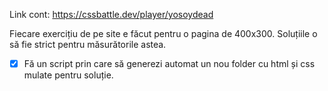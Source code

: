 Link cont: https://cssbattle.dev/player/yosoydead

Fiecare exercițiu de pe site e făcut pentru o pagina de 400x300. Soluțiile o să fie strict pentru măsurătorile astea.

- [x] Fă un script prin care să generezi automat un nou folder cu html și css mulate pentru soluție.